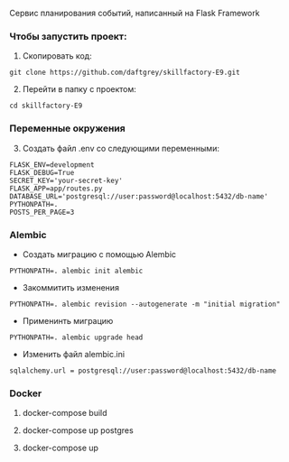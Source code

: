 Сервис планирования событий, написанный на Flask Framework

### Чтобы запустить проект:

1. Скопировать код:
```
git clone https://github.com/daftgrey/skillfactory-E9.git
```

2. Перейти в папку с проектом:
```
cd skillfactory-E9
```
### Переменные окружения
3. Создать файл .env со следующими переменными:
```
FLASK_ENV=development
FLASK_DEBUG=True
SECRET_KEY='your-secret-key'
FLASK_APP=app/routes.py
DATABASE_URL='postgresql://user:password@localhost:5432/db-name'
PYTHONPATH=.
POSTS_PER_PAGE=3
```
### Alembic
* Создать миграцию с помощью Alembic
```
PYTHONPATH=. alembic init alembic
```
* Закоммитить изменения
```
PYTHONPATH=. alembic revision --autogenerate -m "initial migration" 
```
* Применинть миграцию
```
PYTHONPATH=. alembic upgrade head
```
* Изменить файл alembic.ini
```
sqlalchemy.url = postgresql://user:password@localhost:5432/db-name
```

### Docker

1. docker-compose build

2. docker-compose up postgres

3. docker-compose up
